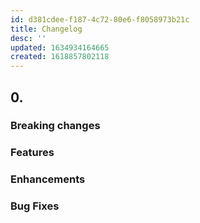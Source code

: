 ```yaml
---
id: d381cdee-f187-4c72-80e6-f8058973b21c
title: Changelog
desc: ''
updated: 1634934164665
created: 1618857802118
---
```


## 0.

### Breaking changes

### Features

### Enhancements

### Bug Fixes
